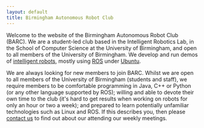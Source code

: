 ```yaml
---
layout: default
title: Birmingham Autonomous Robot Club
---
```


Welcome to the website of the Birmingham Autonomous Robot Club (BARC). We are a student-led club based in the Intelligent Robotics Lab, in the School of Computer Science at the University of Birmingham, and open to all members of the University of Birmingham. We develop and run demos of [intelligent robots](/robots), mostly using [ROS](http://ros.org) under [Ubuntu](http://ubuntu.org).

We are always looking for new members to join BARC. Whilst we are open to all members of the University of Birmingham (students and staff), we require members to be comfortable programming in Java, C++ or Python (or any other language supported by ROS); willing and able to devote their own time to the club (it's hard to get results when working on robots for only an hour or two a week); and prepared to learn potentially unfamiliar technologies such as Linux and ROS. If this describes you, then please [contact us](/contact) to find out about our attending our weekly meetings.

